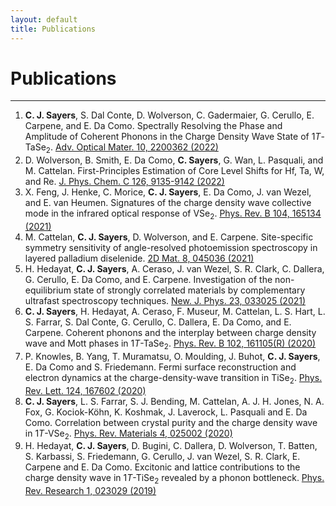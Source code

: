 ```yaml
---
layout: default
title: Publications
---
```


# Publications

* * *

1. **C. J. Sayers**, S. Dal Conte, D. Wolverson, C. Gadermaier,  G. Cerullo, E. Carpene, and E. Da Como. Spectrally Resolving the Phase and Amplitude of Coherent Phonons in the Charge Density Wave State of 1*T*-TaSe<sub>2</sub>. [Adv. Optical Mater. 10, 2200362 (2022)](https://doi.org/10.1002/adom.202200362)
2. D. Wolverson, B. Smith, E. Da Como, **C. Sayers**, G. Wan, L. Pasquali, and M. Cattelan. First-Principles Estimation of Core Level Shifts for Hf, Ta, W, and Re. [J. Phys. Chem. C 126, 9135-9142 (2022)](https://doi.org/10.1021/acs.jpcc.2c00981)
3. X. Feng, J. Henke, C. Morice, **C. J. Sayers**, E. Da Como, J. van Wezel, and E. van Heumen. Signatures of the charge density wave collective mode in the infrared optical response of VSe<sub>2</sub>. [Phys. Rev. B 104, 165134 (2021)](https://doi.org/10.1103/PhysRevB.104.165134)
4. M. Cattelan, **C. J. Sayers**, D. Wolverson, and E. Carpene. Site-specific symmetry sensitivity of angle-resolved photoemission spectroscopy in layered palladium diselenide. [2D Mat. 8, 045036 (2021)](https://doi.org/10.1088/2053-1583/ac255a)
5. H. Hedayat, **C. J. Sayers**, A. Ceraso, J. van Wezel, S. R. Clark, C. Dallera, G. Cerullo, E. Da Como, and E. Carpene. Investigation of the non-equilibrium state of strongly correlated materials by complementary ultrafast spectroscopy techniques. [New. J. Phys. 23, 033025 (2021)](https://doi.org/10.1088/1367-2630/abe272)
6. **C. J. Sayers**, H. Hedayat, A. Ceraso, F. Museur, M. Cattelan, L. S. Hart, L. S. Farrar, S. Dal Conte, G. Cerullo, C. Dallera, E. Da Como, and E. Carpene. Coherent phonons and the interplay between charge density wave and Mott phases in 1*T*-TaSe<sub>2</sub>. [Phys. Rev. B 102, 161105(R) (2020)](https://doi.org/10.1103/PhysRevB.102.161105)
7. P. Knowles, B. Yang, T. Muramatsu, O. Moulding, J. Buhot, **C. J. Sayers**, E. Da Como and S. Friedemann. Fermi surface reconstruction and electron dynamics at the charge-density-wave transition in TiSe<sub>2</sub>. [Phys. Rev. Lett. 124, 167602 (2020)](https://doi.org/10.1103/PhysRevLett.124.167602)
8. **C. J. Sayers**, L. S. Farrar, S. J. Bending, M. Cattelan, A. J. H. Jones, N. A. Fox, G. Kociok-Köhn, K. Koshmak, J. Laverock, L. Pasquali and E. Da Como. Correlation between crystal purity and the charge density wave in 1*T*-VSe<sub>2</sub>. [Phys. Rev. Materials 4, 025002 (2020)](https://doi.org/10.1103/PhysRevMaterials.4.025002)
9. H. Hedayat, **C. J. Sayers**, D. Bugini, C. Dallera, D. Wolverson, T. Batten, S. Karbassi, S. Friedemann, G. Cerullo, J. van Wezel, S. R. Clark, E. Carpene and E. Da Como. Excitonic and lattice contributions to the charge density wave in 1*T*-TiSe<sub>2</sub> revealed by a phonon bottleneck. [Phys. Rev. Research 1, 023029 (2019)](https://doi.org/10.1103/PhysRevResearch.1.023029)
